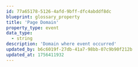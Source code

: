 ```yaml
---
id: 77a65178-5126-4afd-9bff-dfc4abddf8dc
blueprint: glossary_property
title: 'Page Domain'
property_type: event
data_type:
  - string
description: 'Domain where event occurred'
updated_by: b6c6019f-27db-41a7-98bb-07c9b90f212b
updated_at: 1756411932
---
```

